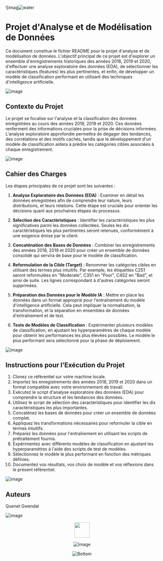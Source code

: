 ![imag![water](https://github.com/ggwendall/Pred_Eau/assets/48108275/2131a633-1514-4451-930f-c5377bd65e9e)

# Projet d'Analyse et de Modélisation de Données

Ce document constitue le fichier README pour le projet d'analyse et de modélisation de données. L'objectif principal de ce projet est d'explorer un ensemble d'enregistrements historiques des années 2018, 2019 et 2020, d'effectuer une analyse exploratoire des données (EDA), de sélectionner les caractéristiques (features) les plus pertinentes, et enfin, de développer un modèle de classification performant en utilisant des techniques d'intelligence artificielle.


![image](https://github.com/ggwendall/ggwendall/assets/48108275/edb15cbf-f45a-472c-b934-44762886a231)

## Contexte du Projet

Le projet se focalise sur l'analyse et la classification des données enregistrées au cours des années 2018, 2019 et 2020. Ces données renferment des informations cruciales pour la prise de décisions informées. L'analyse exploratoire approfondie permettra de dégager des tendances, des corrélations et des motifs cachés, tandis que le développement d'un modèle de classification aidera à prédire les catégories cibles associées à chaque enregistrement.

![image](https://github.com/ggwendall/ggwendall/assets/48108275/edb15cbf-f45a-472c-b934-44762886a231)

## Cahier des Charges

Les étapes principales de ce projet sont les suivantes :

1. **Analyse Exploratoire des Données (EDA)** : Examiner en détail les données enregistrées afin de comprendre leur nature, leurs distributions, et leurs relations. Cette étape est cruciale pour orienter les décisions quant aux prochaines étapes du processus.

2. **Sélection des Caractéristiques** : Identifier les caractéristiques les plus significatives parmi les données collectées. Seules les dix caractéristiques les plus pertinentes seront retenues, conformément à une exigence émise par le client.

3. **Concaténation des Bases de Données** : Combiner les enregistrements des années 2018, 2019 et 2020 pour créer un ensemble de données consolidé qui servira de base pour le modèle de classification.

4. **Reformulation de la Cible (Target)** : Renommer les catégories cibles en utilisant des termes plus intuitifs. Par exemple, les étiquettes C2S1 seront reformulées en "Moderate", C3S1 en "Poor", C4S2 en "Bad", et ainsi de suite. Les lignes correspondant à d'autres catégories seront supprimées.

5. **Préparation des Données pour le Modèle IA** : Mettre en place les données dans un format approprié pour l'entraînement du modèle d'intelligence artificielle. Cela peut impliquer la normalisation, la transformation, et la séparation en ensembles de données d'entraînement et de test.

6. **Tests de Modèles de Classification** : Expérimenter plusieurs modèles de classification, en ajustant les hyperparamètres de chaque modèle pour obtenir les performances les plus élevées possibles. Le modèle le plus performant sera sélectionné pour la phase de déploiement.

![image](https://github.com/ggwendall/ggwendall/assets/48108275/edb15cbf-f45a-472c-b934-44762886a231)

## Instructions pour l'Exécution du Projet

1. Clonez ce référentiel sur votre machine locale.
2. Importez les enregistrements des années 2018, 2019 et 2020 dans un format compatible avec votre environnement de travail.
3. Exécutez le script d'analyse exploratoire des données (EDA) pour comprendre la structure et les tendances des données.
4. Utilisez le script de sélection des caractéristiques pour identifier les dix caractéristiques les plus importantes.
5. Concaténez les bases de données pour créer un ensemble de données complet.
6. Appliquez les transformations nécessaires pour reformuler la cible en termes intuitifs.
7. Préparez les données pour l'entraînement en utilisant les scripts de prétraitement fournis.
8. Expérimentez avec différents modèles de classification en ajustant les hyperparamètres à l'aide des scripts de test de modèles.
9. Sélectionnez le modèle le plus performant en fonction des métriques définies.
10. Documentez vos résultats, vos choix de modèle et vos réflexions dans le présent référentiel.

![image](https://github.com/ggwendall/ggwendall/assets/48108275/edb15cbf-f45a-472c-b934-44762886a231)

## Auteurs
Quenet Gwendal

![image](https://github.com/ggwendall/ggwendall/assets/48108275/edb15cbf-f45a-472c-b934-44762886a231)

<div align=center>

<img src="https://media.giphy.com/media/VgCDAzcKvsR6OM0uWg/giphy.gif" width="50"> 


![image](https://github.com/ggwendall/ggwendall/assets/48108275/edb15cbf-f45a-472c-b934-44762886a231)

![Bottom](https://github.com/ggwendall/ggwendall/assets/48108275/1f58de6a-f411-45fd-86a6-e9aa673332e6)
